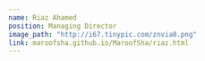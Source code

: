 ```yaml
---
name: Riaz Ahamed
position: Managing Director
image_path: "http://i67.tinypic.com/znvia8.png"
link: maroofsha.github.io/MaroofSha/riaz.html
---
```

